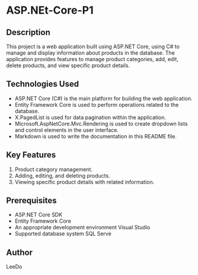 # ASP.NEt-Core-P1
## Description

This project is a web application built using ASP.NET Core, using C# to manage and display information about products in the database. The application provides features to manage product categories, add, edit, delete products, and view specific product details.

## Technologies Used

- ASP.NET Core (C#) is the main platform for building the web application.
- Entity Framework Core is used to perform operations related to the database.
- X.PagedList is used for data pagination within the application.
- Microsoft.AspNetCore.Mvc.Rendering is used to create dropdown lists and control elements in the user interface.
- Markdown is used to write the documentation in this README file.

## Key Features

1. Product category management.
2. Adding, editing, and deleting products.
3. Viewing specific product details with related information.


## Prerequisites

- ASP.NET Core SDK
- Entity Framework Core
- An appropriate development environment Visual Studio
- Supported database system SQL Serve

## Author

LeeDo
